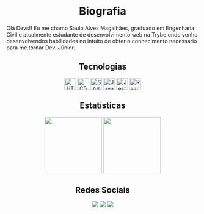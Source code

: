 <h1 align="center">Biografia</h3>
<p> Olá Devs!! Eu me chamo Saulo Alves Magalhães, graduado em Engenharia Civil e atualmente estudante de desenvolvimento web na Trybe onde venho desenvolvendos habilidades no intuito de obter o conhecimento necessário para me tornar Dev. Júnior. </p>

<h2 align="center">Tecnologias</h3>
<div style:"display: inline_block" align="center">
  <img align="center" alt="HTML5" height="30" src="https://cdn.jsdelivr.net/gh/devicons/devicon/icons/html5/html5-original-wordmark.svg" />
  <img align="center" alt="CSS3" height="30" src="https://cdn.jsdelivr.net/gh/devicons/devicon/icons/css3/css3-original-wordmark.svg" />
  <img align="center" alt="SASS" height="30" src="https://cdn.jsdelivr.net/gh/devicons/devicon/icons/sass/sass-original.svg" />
  <img align="center" alt="Javascript" height="30" src="https://cdn.jsdelivr.net/gh/devicons/devicon/icons/javascript/javascript-original.svg" />
  <img align="center" alt="Jest" height="30" src="https://cdn.jsdelivr.net/gh/devicons/devicon@v2.14.0/icons/jest/jest-plain.svg" />
  <img align="center" alt="ReactJs" height="30" src="https://cdn.jsdelivr.net/gh/devicons/devicon/icons/react/react-original-wordmark.svg" />
</div>

<h2 align="center">Estatísticas</h3>
<div style:"display: inline_block" align="center">
  <img align="center" height="150em" src="https://github-readme-stats.vercel.app/api?username=saulomagalhaes&show_icons=true&theme=radical" />
  <img align="center" height="150em" src="https://github-readme-stats.vercel.app/api/top-langs/?username=saulomagalhaes&layout=compact&theme=radical" />
</div>

<h2 align="center">Redes Sociais</h3>
<div align="center">
  <a href="https://www.instagram.com/saulo_magalhaes1/" target="_blank"><img src="https://img.shields.io/badge/Instagram-E4405F?style=for-the-badge&logo=instagram&logoColor=white" target="_blank"></a>
  <a href="https://www.linkedin.com/in/sauloam" target="_blank"><img src="https://img.shields.io/badge/LinkedIn-0077B5?style=for-the-badge&logo=linkedin&logoColor=white" target="_blank"></a>
  <a href="https://github.com/saulomagalhaes" target="_blank"><img src="https://img.shields.io/badge/GitHub-100000?style=for-the-badge&logo=github&logoColor=white" target="_blank"></a>
</div>
